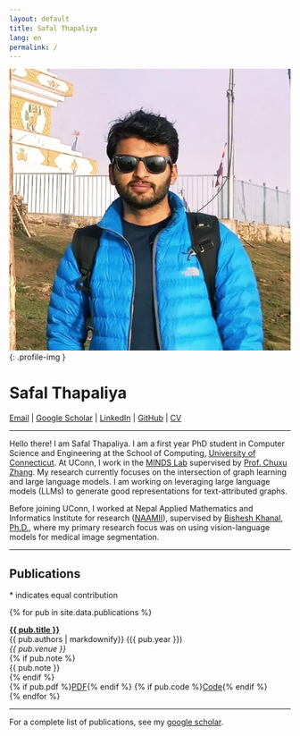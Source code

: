 ```yaml
---
layout: default
title: Safal Thapaliya
lang: en
permalink: /
---
```


![Profile Image](/assets/img/profile.webp){: .profile-img }

# Safal Thapaliya  
[Email](mailto:safalthapaliya@gmail.com) | [Google Scholar](https://scholar.google.com/citations?user=0yl8rVYAAAAJ) | [LinkedIn](https://www.linkedin.com/in/thapaliya19/) | [GitHub](https://github.com/thapaliya19) | [CV](assets/pdf/safal_cv.pdf)

---
Hello there! I am Safal Thapaliya. I am a first year PhD student in Computer Science and Engineering at the School of Computing, [University of Connecticut](https://uconn.edu/).
At UConn, I work in the [MINDS Lab](https://chuxuzhang.github.io/Lab/lab_index.html) supervised by [Prof. Chuxu Zhang](https://chuxuzhang.github.io/).
My research currently focuses on the intersection of graph learning and large language models.
I am working on leveraging large language models (LLMs) to generate good representations for text-attributed graphs.

Before joining UConn, I worked at Nepal Applied Mathematics and Informatics Institute for research ([NAAMII](https://naamii.org.np/)), supervised by [Bishesh Khanal, Ph.D.](https://bishesh.github.io/), where my primary research focus was on using vision-language models for medical image segmentation.


---

## Publications
\* indicates equal contribution

{% for pub in site.data.publications %}
<div class="pub-entry">
  <div class="pub-title"><a href="{{ pub.link }}"> <strong>{{ pub.title }}</strong> </a></div>
  <div class="pub-authors">{{ pub.authors | markdownify}} ({{ pub.year }})</div>
  <div class="pub-venue"><i>{{ pub.venue }}</i></div>
  {% if pub.note %}
  <div class="pub-note">{{ pub.note }}</div>
  {% endif %}
  <div class="pub-links">
    {% if pub.pdf %}<a href="{{ pub.pdf }}">PDF</a>{% endif %}
    {% if pub.code %}<a href="{{ pub.code }}">Code</a>{% endif %}
  </div>
</div>
{% endfor %}

---
For a complete list of publications, see my [google scholar](https://scholar.google.com/citations?user=0yl8rVYAAAAJ).
